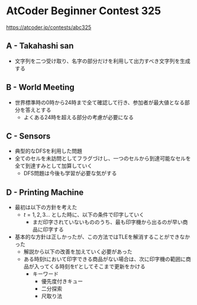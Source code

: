 # AtCoder Beginner Contest 325

<https://atcoder.jp/contests/abc325>

## A - Takahashi san

- 文字列を二つ受け取り、名字の部分だけを利用して出力すべき文字列を生成する

## B - World Meeting

- 世界標準時の0時から24時まで全て確認して行き、参加者が最大値となる部分を答えとする
  - よくある24時を超える部分の考慮が必要になる

## C - Sensors

- 典型的なDFSを利用した問題
- 全てのセルを未訪問としてフラグづけし、一つのセルから到達可能なセルを全て到達すみとして加算していく
  - DFS問題は今後も学習が必要な気がする

## D - Printing Machine

- 最初は以下の方針を考えた
  - $t = 1,2,3...$ とした時に、以下の条件で印字していく
    - まだ印字されていないもののうち、最も印字機から出るのが早い商品に印字する
- 基本的な方針は正しかったが、この方法ではTLEを解消することができなかった
  - 解説から以下の改善を加えていく必要があった
  - ある時刻tにおいて印字できる商品がない場合は、次に印字機の範囲に商品が入ってくる時刻をt'としてそこまで更新をかける
    - キーワード
      - 優先度付きキュー
      - 二分探索
      - 尺取り法
